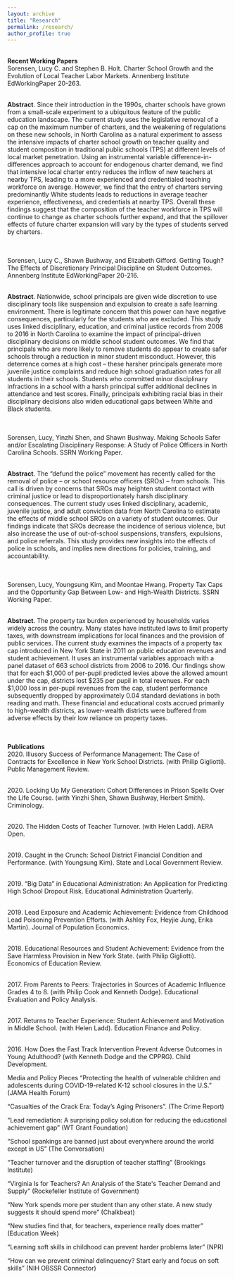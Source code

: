 ```yaml
---
layout: archive
title: "Research"
permalink: /research/
author_profile: true
---
```


<br><b>Recent Working Papers</b>
<br>Sorensen, Lucy C. and Stephen B. Holt. Charter School Growth and the Evolution of Local Teacher Labor Markets. Annenberg Institute EdWorkingPaper 20-263.

<br><b>Abstract</b>. Since their introduction in the 1990s, charter schools have grown from a small-scale experiment to a ubiquitous feature of the public education landscape. The current study uses the legislative removal of a cap on the maximum number of charters, and the weakening of regulations on these new schools, in North Carolina as a natural experiment to assess the intensive impacts of charter school growth on teacher quality and student composition in traditional public schools (TPS) at different levels of local market penetration. Using an instrumental variable difference-in-differences approach to account for endogenous charter demand, we find that intensive local charter entry reduces the inflow of new teachers at nearby TPS, leading to a more experienced and credentialed teaching workforce on average. However, we find that the entry of charters serving predominantly White students leads to reductions in average teacher experience, effectiveness, and credentials at nearby TPS. Overall these findings suggest that the composition of the teacher workforce in TPS will continue to change as charter schools further expand, and that the spillover effects of future charter expansion will vary by the types of students served by charters.

<br><br>Sorensen, Lucy C., Shawn Bushway, and Elizabeth Gifford. Getting Tough? The Effects of Discretionary Principal Discipline on Student Outcomes. Annenberg Institute EdWorkingPaper 20-216.

<br><b>Abstract</b>. Nationwide, school principals are given wide discretion to use disciplinary tools like suspension and expulsion to create a safe learning environment. There is legitimate concern that this power can have negative consequences, particularly for the students who are excluded. This study uses linked disciplinary, education, and criminal justice records from 2008 to 2016 in North Carolina to examine the impact of principal-driven disciplinary decisions on middle school student outcomes. We find that principals who are more likely to remove students do appear to create safer schools through a reduction in minor student misconduct. However, this deterrence comes at a high cost – these harsher principals generate more juvenile justice complaints and reduce high school graduation rates for all students in their schools. Students who committed minor disciplinary infractions in a school with a harsh principal suffer additional declines in attendance and test scores. Finally, principals exhibiting racial bias in their disciplinary decisions also widen educational gaps between White and Black students.

<br><br>Sorensen, Lucy, Yinzhi Shen, and Shawn Bushway. Making Schools Safer and/or Escalating Disciplinary Response: A Study of Police Officers in North Carolina Schools. SSRN Working Paper.

<br><b>Abstract</b>. The “defund the police” movement has recently called for the removal of police – or school resource officers (SROs) – from schools. This call is driven by concerns that SROs may heighten student contact with criminal justice or lead to disproportionately harsh disciplinary consequences. The current study uses linked disciplinary, academic, juvenile justice, and adult conviction data from North Carolina to estimate the effects of middle school SROs on a variety of student outcomes. Our findings indicate that SROs decrease the incidence of serious violence, but also increase the use of out-of-school suspensions, transfers, expulsions, and police referrals. This study provides new insights into the effects of police in schools, and implies new directions for policies, training, and accountability.

<br><br>Sorensen, Lucy, Youngsung Kim, and Moontae Hwang. Property Tax Caps and the Opportunity Gap Between Low- and High-Wealth Districts. SSRN Working Paper.

<br><b>Abstract</b>. The property tax burden experienced by households varies widely across the country. Many states have instituted laws to limit property taxes, with downstream implications for local finances and the provision of public services. The current study examines the impacts of a property tax cap introduced in New York State in 2011 on public education revenues and student achievement. It uses an instrumental variables approach with a panel dataset of 663 school districts from 2006 to 2016. Our findings show that for each $1,000 of per-pupil predicted levies above the allowed amount under the cap, districts lost $235 per pupil in total revenues. For each $1,000 loss in per-pupil revenues from the cap, student performance subsequently dropped by approximately 0.04 standard deviations in both reading and math. These financial and educational costs accrued primarily to high-wealth districts, as lower-wealth districts were buffered from adverse effects by their low reliance on property taxes.


<br><br><b>Publications</b>
<br>2020. Illusory Success of Performance Management: The Case of Contracts for Excellence in New York School Districts. (with Philip Gigliotti). Public Management Review.

<br>2020. Locking Up My Generation: Cohort Differences in Prison Spells Over the Life Course. (with Yinzhi Shen, Shawn Bushway, Herbert Smith). Criminology.

<br>2020. The Hidden Costs of Teacher Turnover. (with Helen Ladd). AERA Open. 

<br>2019. Caught in the Crunch: School District Financial Condition and Performance. (with Youngsung Kim). State and Local Government Review. 

<br>2019. “Big Data” in Educational Administration: An Application for Predicting High School Dropout Risk. Educational Administration Quarterly.

<br>2019. Lead Exposure and Academic Achievement: Evidence from Childhood Lead Poisoning Prevention Efforts. (with Ashley Fox, Heyjie Jung, Erika Martin). Journal of Population Economics. 

<br>2018. Educational Resources and Student Achievement: Evidence from the Save Harmless Provision in New York State. (with Philip Gigliotti). Economics of Education Review.

<br>2017. From Parents to Peers: Trajectories in Sources of Academic Influence Grades 4 to 8. (with Philip Cook and Kenneth Dodge). Educational Evaluation and Policy Analysis.

<br>2017. Returns to Teacher Experience: Student Achievement and Motivation in Middle School. (with Helen Ladd). Education Finance and Policy. 

<br>2016. How Does the Fast Track Intervention Prevent Adverse Outcomes in Young Adulthood? (with Kenneth Dodge and the CPPRG). Child Development.


Media and Policy Pieces
“Protecting the health of vulnerable children and adolescents during COVID-19-related K-12 school closures in the U.S.” (JAMA Health Forum)

“Casualties of the Crack Era: Today’s Aging Prisoners”. (The Crime Report)

“Lead remediation: A surprising policy solution for reducing the educational achievement gap” (WT Grant Foundation)

“School spankings are banned just about everywhere around the world except in US” (The Conversation)

“Teacher turnover and the disruption of teacher staffing” (Brookings Institute)

“Virginia Is for Teachers? An Analysis of the State's Teacher Demand and Supply” (Rockefeller Institute of Government)

“New York spends more per student than any other state. A new study suggests it should spend more” (Chalkbeat)

“New studies find that, for teachers, experience really does matter” (Education Week)
</p>

“Learning soft skills in childhood can prevent harder problems later” (NPR)

“How can we prevent criminal delinquency? Start early and focus on soft skills” (NIH OBSSR Connector)
